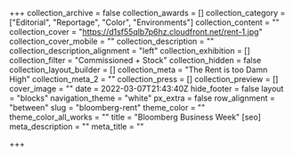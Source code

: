 +++
collection_archive = false
collection_awards = []
collection_category = ["Editorial", "Reportage", "Color", "Environments"]
collection_content = ""
collection_cover = "https://d1sf55qlb7p6hz.cloudfront.net/rent-1.jpg"
collection_cover_mobile = ""
collection_description = ""
collection_description_alignment = "left"
collection_exhibition = []
collection_filter = "Commissioned + Stock"
collection_hidden = false
collection_layout_builder = []
collection_meta = "The Rent is too Damn High"
collection_meta_2 = ""
collection_press = []
collection_preview = []
cover_image = ""
date = 2022-03-07T21:43:40Z
hide_footer = false
layout = "blocks"
navigation_theme = "white"
px_extra = false
row_alignment = "between"
slug = "bloomberg-rent"
theme_color = ""
theme_color_all_works = ""
title = "Bloomberg Business Week"
[seo]
meta_description = ""
meta_title = ""

+++
